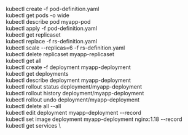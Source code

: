 kubectl create -f pod-definition.yaml \
kubectl get pods -o wide \
kubectl describe pod myapp-pod \
kubectl apply -f pod-definition.yaml \
kubectl get replicaset \
kubectl replace -f rs-definition.yaml \
kubectl scale --replicas=6 -f rs-definition.yaml \
kubectl delete replicaset myapp-replicaset \
kubectl get all \
kubectl create -f deployment myapp-deployment \
kubectl get deployments \
kubectl describe deployment myapp-deployment \
kubectl rollout status deployment/myapp-deployment \
kubectl rollout history deployment/myapp-deployment \
kubectl rollout undo deployment/myapp-deployment \
kubectl delete all --all \
kubectl edit deployment myapp-deployment --record \
kubectl set image deployment myapp-deployment nginx:1.18 --record \
kubectl get services \